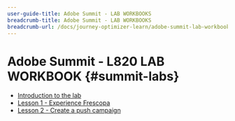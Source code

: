 ```yaml
---
user-guide-title: Adobe Summit - LAB WORKBOOKS
breadcrumb-title: Adobe Summit - LAB WORKBOOKS
breadcrumb-url: /docs/journey-optimizer-learn/adobe-summit-lab-workbooks/overview.html
---
```


# Adobe Summit - L820 LAB WORKBOOK {#summit-labs}

+ [Introduction to the lab](/help/summit/l820-lab-workbook/lab-overview.md)
+ [Lesson 1 - Experience Frescopa](/help/summit/l820-lab-workbook/lesson-1-experience-frescopa.md)
+ [Lesson 2 - Create a push campaign](/help/summit/l820-lab-workbook/lesson-2-create-a-push-campaign.md)
